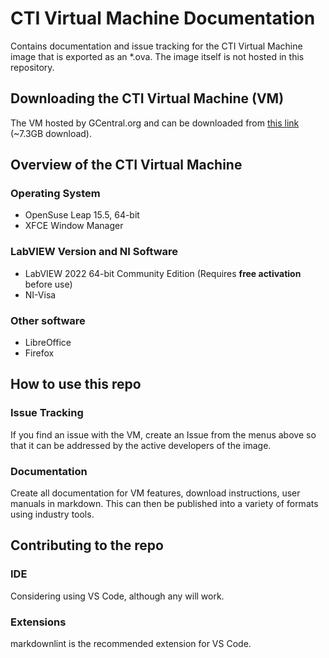 # CTI Virtual Machine Documentation

Contains documentation and issue tracking for the CTI Virtual Machine image that is exported as an *.ova.  The image itself is not hosted in this repository.

## Downloading the CTI Virtual Machine (VM)

The VM hosted by GCentral.org and can be downloaded from [this link](https://downloads.gcentral.org/vm/20231021_OpenSUSE_CTIBase.ova) (~7.3GB download).

## Overview of the CTI Virtual Machine

### Operating System

- OpenSuse Leap 15.5, 64-bit
- XFCE Window Manager

### LabVIEW Version and NI Software

- LabVIEW 2022 64-bit Community Edition (Requires **free activation** before use)
- NI-Visa

### Other software

- LibreOffice
- Firefox

## How to use this repo

### Issue Tracking

If you find an issue with the VM, create an Issue from the menus above so that it can be addressed by the active developers of the image.

### Documentation

Create all documentation for VM features, download instructions, user manuals in markdown.  This can then be published into a variety of formats using industry tools.

## Contributing to the repo

### IDE

Considering using VS Code, although any will work.

### Extensions

markdownlint is the recommended extension for VS Code.
